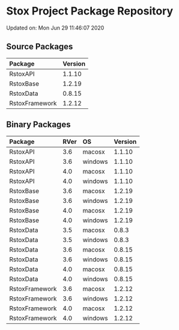 # Stox Project Package Repository


Updated on: Mon Jun 29 11:46:07 2020
## Source Packages

|Package        |Version |
|:--------------|:-------|
|RstoxAPI       |1.1.10  |
|RstoxBase      |1.2.19  |
|RstoxData      |0.8.15  |
|RstoxFramework |1.2.12  |

## Binary Packages

|Package        |RVer |OS      |Version |
|:--------------|:----|:-------|:-------|
|RstoxAPI       |3.6  |macosx  |1.1.10  |
|RstoxAPI       |3.6  |windows |1.1.10  |
|RstoxAPI       |4.0  |macosx  |1.1.10  |
|RstoxAPI       |4.0  |windows |1.1.10  |
|RstoxBase      |3.6  |macosx  |1.2.19  |
|RstoxBase      |3.6  |windows |1.2.19  |
|RstoxBase      |4.0  |macosx  |1.2.19  |
|RstoxBase      |4.0  |windows |1.2.19  |
|RstoxData      |3.5  |macosx  |0.8.3   |
|RstoxData      |3.5  |windows |0.8.3   |
|RstoxData      |3.6  |macosx  |0.8.15  |
|RstoxData      |3.6  |windows |0.8.15  |
|RstoxData      |4.0  |macosx  |0.8.15  |
|RstoxData      |4.0  |windows |0.8.15  |
|RstoxFramework |3.6  |macosx  |1.2.12  |
|RstoxFramework |3.6  |windows |1.2.12  |
|RstoxFramework |4.0  |macosx  |1.2.12  |
|RstoxFramework |4.0  |windows |1.2.12  |
